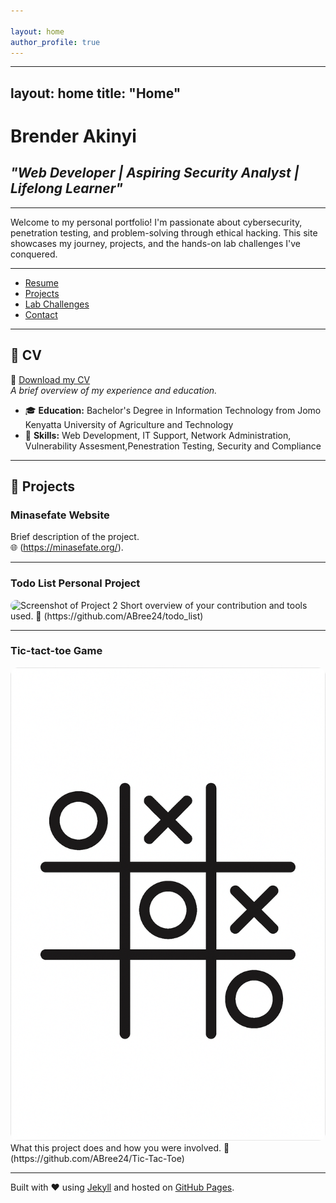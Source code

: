 ```yaml
---

layout: home
author_profile: true
---
```

---
layout: home
title: "Home"
---

# **Brender Akinyi**  
## _"Web Developer | Aspiring Security Analyst | Lifelong Learner"_

---

Welcome to my personal portfolio! I'm passionate about cybersecurity, penetration testing, and problem-solving through ethical hacking. This site showcases my journey, projects, and the hands-on lab challenges I've conquered.

---


- [Resume](../resume/)
- [Projects](../projects/)
- [Lab Challenges](../lab_challenges/)
- [Contact](../contact/)
---


## 📄 CV

📄 [Download my CV](assets/cv.pdf)  
*A brief overview of my experience and education.*

- 🎓 **Education:** Bachelor's Degree in Information Technology from Jomo Kenyatta University of Agriculture and Technology
- 🧠 **Skills:** Web Development, IT Support, Network Administration, Vulnerability Assesment,Penestration Testing, Security and Compliance

---

## 💼 Projects

### Minasefate Website
Brief description of the project.  
🌐 (https://minasefate.org/).

---

### Todo List Personal Project
<img src="/assets/images/project2.png" alt="Screenshot of Project 2" style="max-width: 100%; height: auto; border-radius: 12px;" />
Short overview of your contribution and tools used.  
🔗 (https://github.com/ABree24/todo_list)

---

### Tic-tact-toe Game
<img src="/assets/images/20250610_1739_Tic-Tac-Toe%20Icon_simple_compose_01jxd4cr6bf9ea4n5hsadr8zny.png" alt="Animated GIF of Project 3" style="max-width: 100%; height: auto; border-radius: 12px;" />
What this project does and how you were involved.  
🔗 (https://github.com/ABree24/Tic-Tac-Toe)

---




Built with ❤️ using [Jekyll](https://jekyllrb.com) and hosted on [GitHub Pages](https://pages.github.com).
